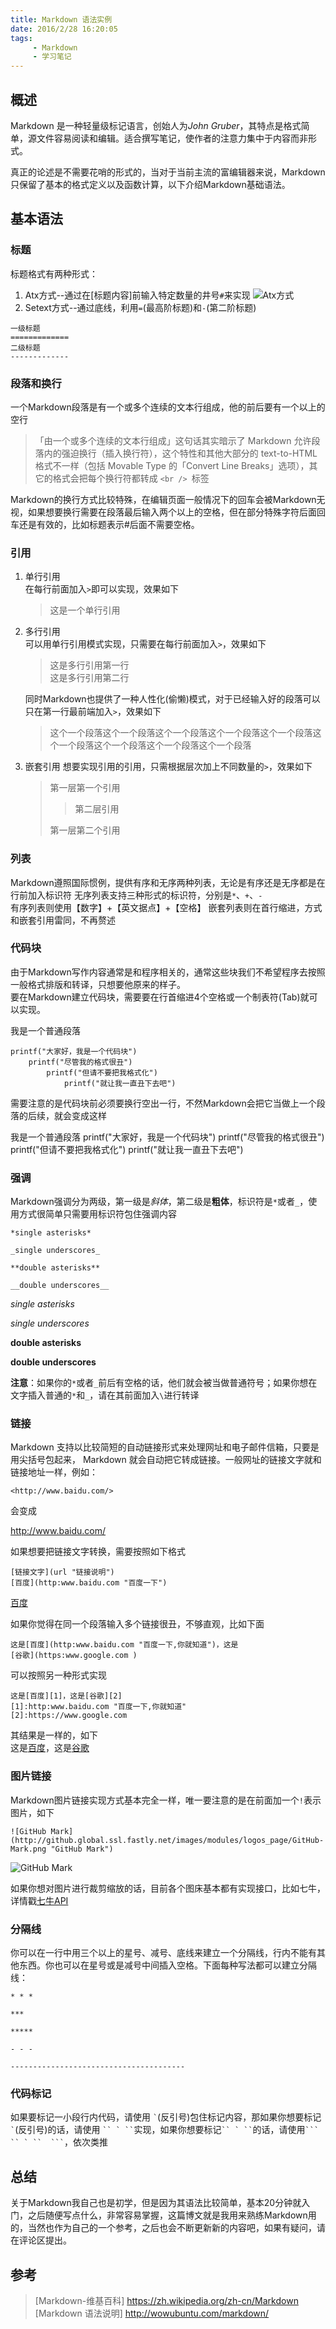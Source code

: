 ```yaml
---
title: Markdown 语法实例
date: 2016/2/28 16:20:05 
tags: 
     - Markdown
     - 学习笔记
---
```


## 概述
	
Markdown 是一种轻量级标记语言，创始人为*John Gruber*，其特点是格式简单，源文件容易阅读和编辑。适合撰写笔记，使作者的注意力集中于内容而非形式。

真正的论述是不需要花哨的形式的，当对于当前主流的富编辑器来说，Markdown只保留了基本的格式定义以及函数计算，以下介绍Markdown基础语法。

<!-- more -->


## 基本语法

### 标题
标题格式有两种形式：  
1. Atx方式--通过在[标题内容]前输入特定数量的井号`#`来实现 
![Atx方式](http://7xr9ql.com1.z0.glb.clouddn.com/QQ%E6%88%AA%E5%9B%BE20160228160359.png?imageView2/2/w/900/h/600)
2. Setext方式--通过底线，利用`=`(最高阶标题)和`-`(第二阶标题)  

`一级标题`  
`=============`  
`二级标题`  
`-------------`  

### 段落和换行
一个Markdown段落是有一个或多个连续的文本行组成，他的前后要有一个以上的空行  

>「由一个或多个连续的文本行组成」这句话其实暗示了 Markdown 允许段落内的强迫换行（插入换行符），这个特性和其他大部分的 text-to-HTML 格式不一样（包括 Movable Type 的「Convert Line Breaks」选项），其它的格式会把每个换行符都转成 `<br /> `标签  

Markdown的换行方式比较特殊，在编辑页面一般情况下的回车会被Markdown无视，如果想要换行需要在段落最后输入两个以上的空格，但在部分特殊字符后面回车还是有效的，比如标题表示#后面不需要空格。

### 引用
1. 单行引用  
	在每行前面加入`>`即可以实现，效果如下

	>这是一个单行引用  

2. 多行引用  
	可以用单行引用模式实现，只需要在每行前面加入`>`，效果如下  

	>这是多行引用第一行  
	>这是多行引用第二行  
	
	同时Markdown也提供了一种人性化(偷懒)模式，对于已经输入好的段落可以只在第一行最前端加入`>`，效果如下
	
	>这个一个段落这个一个段落这个一个段落这个一个段落这个一个段落这个一个段落这个一个段落这个一个段落这个一个段落
	
3. 嵌套引用
	想要实现引用的引用，只需根据层次加上不同数量的`>`，效果如下

	>第一层第一个引用
	>
	>>第二层引用
	>
	>第一层第二个引用
### 列表
Markdown遵照国际惯例，提供有序和无序两种列表，无论是有序还是无序都是在行前加入标识符
无序列表支持三种形式的标识符，分别是`*`、`+`、`-`  
有序列表则使用【数字】+【英文据点】+【空格】	
嵌套列表则在首行缩进，方式和嵌套引用雷同，不再赘述

### 代码块
由于Markdown写作内容通常是和程序相关的，通常这些块我们不希望程序去按照一般格式排版和转译，只想要他原来的样子。  
要在Markdown建立代码块，需要要在行首缩进4个空格或一个制表符(Tab)就可以实现。 

我是一个普通段落  

	printf("大家好，我是一个代码块")
		printf("尽管我的格式很丑")
			printf("但请不要把我格式化")
				printf("就让我一直丑下去吧")

需要注意的是代码块前必须要换行空出一行，不然Markdown会把它当做上一个段落的后续，就会变成这样  

我是一个普通段落
	printf("大家好，我是一个代码块")
		printf("尽管我的格式很丑")
			printf("但请不要把我格式化")
				printf("就让我一直丑下去吧")

### 强调
Markdown强调分为两级，第一级是*斜体*，第二级是**粗体**，标识符是`*`或者`_`，使用方式很简单只需要用标识符包住强调内容

	*single asterisks*

	_single underscores_

	**double asterisks**

	__double underscores__

*single asterisks*

_single underscores_

**double asterisks**

__double underscores__

**注意**：如果你的`*`或者`_`前后有空格的话，他们就会被当做普通符号；如果你想在文字插入普通的`*`和`_`，请在其前面加入`\`进行转译

### 链接
Markdown 支持以比较简短的自动链接形式来处理网址和电子邮件信箱，只要是用尖括号包起来， Markdown 就会自动把它转成链接。一般网址的链接文字就和链接地址一样，例如：

	<http://www.baidu.com/>
会变成

<http://www.baidu.com/>

如果想要把链接文字转换，需要按照如下格式

	[链接文字](url "链接说明")
	[百度](http:www.baidu.com "百度一下")

[百度](http:www.baidu.com "百度一下,你就知道")

如果你觉得在同一个段落输入多个链接很丑，不够直观，比如下面

	这是[百度](http:www.baidu.com "百度一下,你就知道")，这是
	[谷歌](https:www.google.com )



可以按照另一种形式实现
	
	这是[百度][1]，这是[谷歌][2]
	[1]:http:www.baidu.com "百度一下,你就知道"
	[2]:https://www.google.com 

其结果是一样的，如下  
这是[百度](http://www.baidu.com "百度一下,你就知道")，这是[谷歌](https://www.google.com )

### 图片链接
Markdown图片链接实现方式基本完全一样，唯一要注意的是在前面加一个`!`表示图片，如下
	
	![GitHub Mark](http://github.global.ssl.fastly.net/images/modules/logos_page/GitHub-Mark.png "GitHub Mark")

![GitHub Mark](http://github.global.ssl.fastly.net/images/modules/logos_page/GitHub-Mark.png "GitHub Mark")

如果你想对图片进行裁剪缩放的话，目前各个图床基本都有实现接口，比如七牛，详情戳[七牛API](http://developer.qiniu.com/docs/v6/api/reference/fop/image/imageview2.html)

### 分隔线
你可以在一行中用三个以上的星号、减号、底线来建立一个分隔线，行内不能有其他东西。你也可以在星号或是减号中间插入空格。下面每种写法都可以建立分隔线：

	* * *
	
	***
	
	*****
	
	- - -
	
	---------------------------------------

### 代码标记
如果要标记一小段行内代码，请使用 `` ` ``(反引号)包住标记内容，那如果你想要标记 `` ` ``(反引号)的话，请使用 ``` `` ` `` ```实现，如果你想要标记``` `` ` `` ```的话，请使用```` ``` `` ` ``  ``` ````，依次类推


## 总结
关于Markdown我自己也是初学，但是因为其语法比较简单，基本20分钟就入门，之后随便写点什么，非常容易掌握，这篇博文就是我用来熟练Markdown用的，当然也作为自己的一个参考，之后也会不断更新新的内容吧，如果有疑问，请在评论区提出。

## 参考
>[Markdown-维基百科] <https://zh.wikipedia.org/zh-cn/Markdown>   
>[Markdown 语法说明] <http://wowubuntu.com/markdown/>
  
  
  












